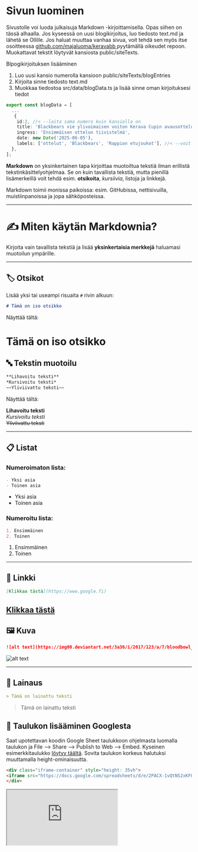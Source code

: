 # Sivun luominen
Sivustolle voi luoda julkaisuja Markdown -kirjoittamisella. Opas siihen on tässä alhaalla. Jos kyseessä on uusi blogikirjoitus, luo tiedosto text.md ja lähetä se Ollille. Jos haluat muuttaa vanhaa sivua, voit tehdä sen myös itse osoitteessa [github.com/majaluoma/keravabb ](https://github.com/majaluoma/keravaBB) pyytämällä oikeudet repoon. Muokattavat tekstit löytyvät kansiosta public/siteTexts. 

Blpogikirjoituksen lisääminen
1. Luo uusi kansio numerolla kansioon public/siteTexts/blogEntries 
2. Kirjoita sinne tiedosto text.md
3. Muokkaa tiedostoa src/data/blogData.ts ja lisää sinne oman kirjoituksesi tiedot

```ts
export const blogData = [
  ...
   {
    id:2, //< --laita sama numero kuin kansiolla on
    title: 'Blackbears vie ylivoimaisen voiton Kerava Cupin avausottelusta',
    ingress: 'Ensimmäisen ottelun tiivistelmä',
    date: new Date('2025-06-05'),
    labels: ['ottelut', 'Blackbears', 'Rappion etujoukot'], //< --voit keksiä omat labelit
  },
];

```


**Markdown** on yksinkertainen tapa kirjoittaa muotoiltua tekstiä ilman erillistä tekstinkäsittelyohjelmaa. Se on kuin tavallista tekstiä, mutta pienillä lisämerkeillä voit tehdä esim. **otsikoita**, *kursiivia*, listoja ja linkkejä.

Markdown toimii monissa paikoissa: esim. GitHubissa, nettisivuilla, muistiinpanoissa ja jopa sähköposteissa.

---

# ✍️ Miten käytän Markdownia?

Kirjoita vain tavallista tekstiä ja lisää **yksinkertaisia merkkejä** haluamasi muotoilun ympärille.

---

## 🏷️ Otsikot

Lisää yksi tai useampi risuaita `#` rivin alkuun:
```md
# Tämä on iso otsikko
```
Näyttää tältä:

# Tämä on iso otsikko


## 🔤 Tekstin muotoilu


```md 
**Lihavoitu teksti**  
*Kursivoitu teksti*  
~~Yliviivattu teksti~~
```

Näyttää tältä:

**Lihavoitu teksti**  
*Kursivoitu teksti*  
~~Yliviivattu teksti~~

---

## 📋 Listat

### Numeroimaton lista:
```md 
- Yksi asia  
- Toinen asia
```
- Yksi asia  
- Toinen asia

### Numeroitu lista:
```md 
1. Ensimmäinen  
2. Toinen
```
1. Ensimmäinen  
2. Toinen
---

## 🔗 Linkki
```md 
[Klikkaa tästä](https://www.google.fi)
```
[Klikkaa tästä](https://www.google.fi)
---

## 🖼️ Kuva
```md 
![alt text](https://img00.deviantart.net/3a36/i/2017/123/a/7/bloodbowl_fanart__2017__by_taonavi-db7yot8.png)
```
![alt text](https://img00.deviantart.net/3a36/i/2017/123/a/7/bloodbowl_fanart__2017__by_taonavi-db7yot8.png)

---

## 💬 Lainaus
```md 
> Tämä on lainattu teksti
```
> Tämä on lainattu teksti


## 💬 Taulukon lisääminen Googlesta
Saat upotettavan koodin Google Sheet taulukkoon ohjelmasta luomalla taulukon ja 
File --> Share --> Publish to Web --> Embed. 
Kyseinen esimerkkitaulukko [löytyy täältä](https://docs.google.com/spreadsheets/d/1BqWtIgJZE86qgr2hbAqpwsFPs6PCRt-Lqk8Ewxl_ncw/edit?usp=sharing). 
Sovita taulukon korkeus halutuksi muuttamalla height-ominaisuutta.
```md 
<div class="iframe-container" style="height: 35vh">
<iframe src="https://docs.google.com/spreadsheets/d/e/2PACX-1vQtNS2xKF00W3nxP_4yqA9EC7FZ8w_44_YBejTEyIOYrL674uHvkP68MqWGtfxKzYOe8vP9_WSzmQNV/pubhtml?gid=0&amp;single=true&amp;widget=true&amp;headers=false"></iframe>
</div>
```
<div class="iframe-container" style="height: 35vh">
<iframe src="https://docs.google.com/spreadsheets/d/e/2PACX-1vQtNS2xKF00W3nxP_4yqA9EC7FZ8w_44_YBejTEyIOYrL674uHvkP68MqWGtfxKzYOe8vP9_WSzmQNV/pubhtml?gid=0&amp;single=true&amp;widget=true&amp;headers=false"></iframe>
</div>
